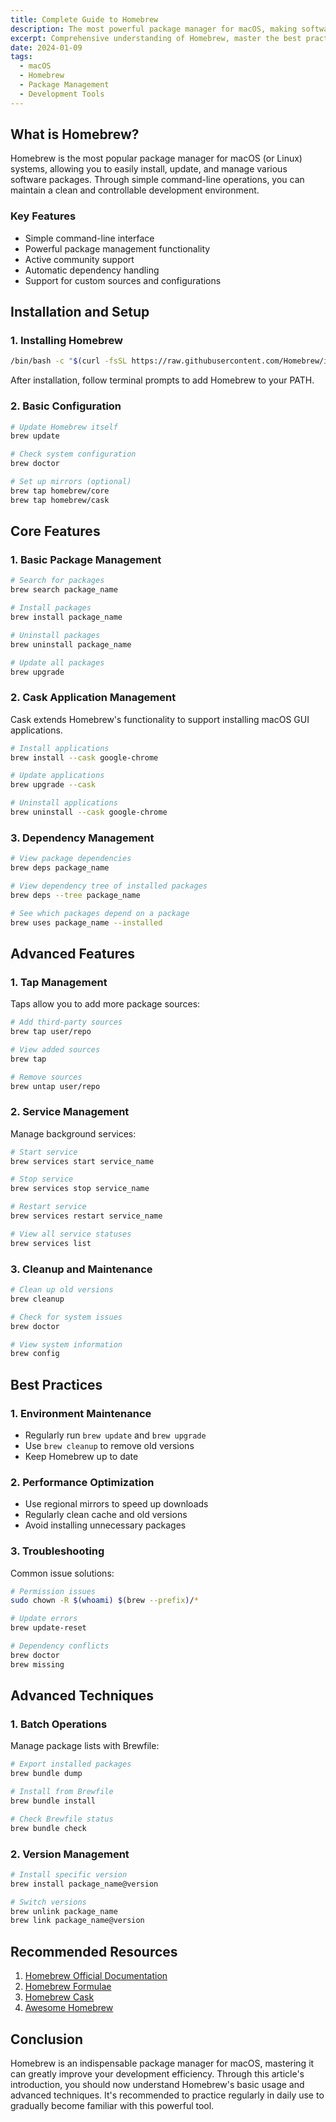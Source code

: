 ```yaml
---
title: Complete Guide to Homebrew
description: The most powerful package manager for macOS, making software installation and management simple and efficient
excerpt: Comprehensive understanding of Homebrew, master the best practices for macOS package management
date: 2024-01-09
tags:
  - macOS
  - Homebrew
  - Package Management
  - Development Tools
---
```


## What is Homebrew?

Homebrew is the most popular package manager for macOS (or Linux) systems, allowing you to easily install, update, and manage various software packages. Through simple command-line operations, you can maintain a clean and controllable development environment.

### Key Features

- Simple command-line interface
- Powerful package management functionality
- Active community support
- Automatic dependency handling
- Support for custom sources and configurations

## Installation and Setup

### 1. Installing Homebrew

```bash
/bin/bash -c "$(curl -fsSL https://raw.githubusercontent.com/Homebrew/install/HEAD/install.sh)"
```

After installation, follow terminal prompts to add Homebrew to your PATH.

### 2. Basic Configuration

```bash
# Update Homebrew itself
brew update

# Check system configuration
brew doctor

# Set up mirrors (optional)
brew tap homebrew/core
brew tap homebrew/cask
```

## Core Features

### 1. Basic Package Management

```bash
# Search for packages
brew search package_name

# Install packages
brew install package_name

# Uninstall packages
brew uninstall package_name

# Update all packages
brew upgrade
```

### 2. Cask Application Management

Cask extends Homebrew's functionality to support installing macOS GUI applications.

```bash
# Install applications
brew install --cask google-chrome

# Update applications
brew upgrade --cask

# Uninstall applications
brew uninstall --cask google-chrome
```

### 3. Dependency Management

```bash
# View package dependencies
brew deps package_name

# View dependency tree of installed packages
brew deps --tree package_name

# See which packages depend on a package
brew uses package_name --installed
```

## Advanced Features

### 1. Tap Management

Taps allow you to add more package sources:

```bash
# Add third-party sources
brew tap user/repo

# View added sources
brew tap

# Remove sources
brew untap user/repo
```

### 2. Service Management

Manage background services:

```bash
# Start service
brew services start service_name

# Stop service
brew services stop service_name

# Restart service
brew services restart service_name

# View all service statuses
brew services list
```

### 3. Cleanup and Maintenance

```bash
# Clean up old versions
brew cleanup

# Check for system issues
brew doctor

# View system information
brew config
```

## Best Practices

### 1. Environment Maintenance

- Regularly run `brew update` and `brew upgrade`
- Use `brew cleanup` to remove old versions
- Keep Homebrew up to date

### 2. Performance Optimization

- Use regional mirrors to speed up downloads
- Regularly clean cache and old versions
- Avoid installing unnecessary packages

### 3. Troubleshooting

Common issue solutions:

```bash
# Permission issues
sudo chown -R $(whoami) $(brew --prefix)/*

# Update errors
brew update-reset

# Dependency conflicts
brew doctor
brew missing
```

## Advanced Techniques

### 1. Batch Operations

Manage package lists with Brewfile:

```bash
# Export installed packages
brew bundle dump

# Install from Brewfile
brew bundle install

# Check Brewfile status
brew bundle check
```

### 2. Version Management

```bash
# Install specific version
brew install package_name@version

# Switch versions
brew unlink package_name
brew link package_name@version
```

## Recommended Resources

1. [Homebrew Official Documentation](https://docs.brew.sh/)
2. [Homebrew Formulae](https://formulae.brew.sh/)
3. [Homebrew Cask](https://github.com/Homebrew/homebrew-cask)
4. [Awesome Homebrew](https://github.com/topics/awesome-homebrew)

## Conclusion

Homebrew is an indispensable package manager for macOS, mastering it can greatly improve your development efficiency. Through this article's introduction, you should now understand Homebrew's basic usage and advanced techniques. It's recommended to practice regularly in daily use to gradually become familiar with this powerful tool.
